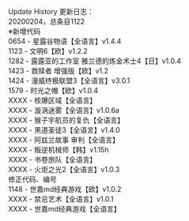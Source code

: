 Update History 更新日志：  
20200204，总条目1122  
※新增代码  
0654 - 星露谷物语【全语言】v1.4.4  
1123 - 文明6【欧】v1.2.2  
1282 - 露露亚的工作室 雅兰德的炼金术士4【日】v1.0.4  
1423 - 救赎者 增强版【欧】v1.2  
1424 - 漫威终极联盟3【全语言】v3.0.1  
1579 - 时光之帽【欧】v1.0.4  
XXXX - 核爆区域【全语言】  
XXXX - 漩涡迷雾【全语言】v1.0.6a  
XXXX - 猴子宇航员的复仇【全语言】  
XXXX - 黑道圣徒3【全语言】v1.4.0  
XXXX - 阿兹兰故事 审判【全语言】  
XXXX - 叛逆机械师【韩】v1.15h  
XXXX - 书卷旅队【全语言】  
XXXX - 火炬之光2【全语言】v1.0.3  
修正代码、编号  
1148 - 世嘉md经典游戏【欧】v1.0.2  
XXXX - 禁忌艺术【全语言】v1.0.1  
XXXX - 世嘉md经典游戏【全语言】

